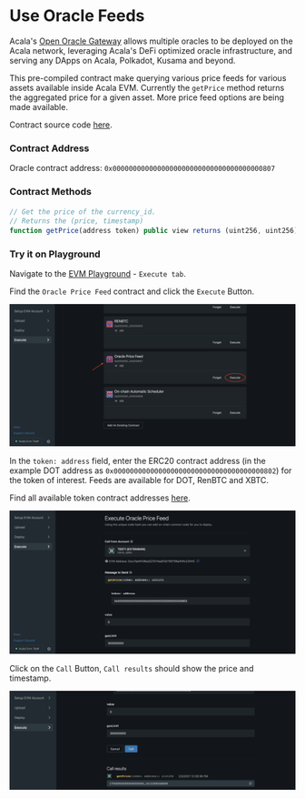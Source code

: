 # Use Oracle Feeds

Acala's [Open Oracle Gateway](https://wiki.acala.network/learn/basics/oracle) allows multiple oracles to be deployed on the Acala network, leveraging Acala's DeFi optimized oracle infrastructure, and serving any DApps on Acala, Polkadot, Kusama and beyond.  

This pre-compiled contract make querying various price feeds for various assets available inside Acala EVM. Currently the `getPrice` method returns the aggregated price for a given asset. More price feed options are being made available. 

Contract source code [here](https://wiki.acala.network/learn/basics/oracle).

### Contract Address

Oracle contract address: `0x0000000000000000000000000000000000000807`

### Contract Methods

```javascript
// Get the price of the currency_id.
// Returns the (price, timestamp)
function getPrice(address token) public view returns (uint256, uint256);
```

### Try it on Playground

Navigate to the [EVM Playground](https://evm.acala.network/#/execute) - `Execute tab`. 

Find the `Oracle Price Feed` contract and click the `Execute` Button.

![](../../../../.gitbook/assets/screen-shot-2021-02-03-at-12.55.05-pm%20%281%29.png)

In the `token: address` field, enter the ERC20 contract address \(in the example DOT address as  `0x0000000000000000000000000000000000000802`\) for the token of interest. Feeds are available for DOT, RenBTC and XBTC. 

Find all available token contract addresses [here](https://wiki.acala.network/build/development-guide/smart-contracts/advanced/use-native-tokens).

![](../../../../.gitbook/assets/screen-shot-2021-02-03-at-12.27.16-pm.png)

Click on the `Call` Button, `Call results` should show the price and timestamp. 

![](../../../../.gitbook/assets/screen-shot-2021-02-03-at-12.27.29-pm.png)



